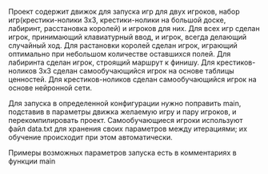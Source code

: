 Проект содержит движок для запуска игр для двух игроков, набор игр(крестики-нолики 3х3, крестики-нолики на большой доске, лабиринт, расстановка королей) и игроков для них. Для всех игр сделан игрок, принимающий клавиатурный ввод, и игрок, всегда делающий случайный ход. Для растановки королей сделан игрок, играющий оптимально при небольшом количестве оставшихся полей. Для лабиринта сделан игрок, строящий маршрут к финишу. Для крестиков-ноликов 3х3 сделан самообучающийся игрок на основе таблицы ценностей. Для крестиков-ноликов сделан самообучающийся игрок на основе нейронной сети.

Для запуска в определенной конфигурации нужно поправить main, подставив в параметры движка желаемую игру и пару игроков, и перекомпилировать проект. Самообучающиеся игроки используют файл data.txt для хранения своих параметров между итерациями; их обучение происходит при этом автоматически.

Примеры возможных параметров запуска есть в комментариях в функции main